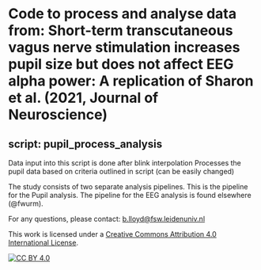 # Code to process and analyse data from: Short-term transcutaneous vagus nerve stimulation increases pupil size but does not affect EEG alpha power: A replication of Sharon et al. (2021, Journal of Neuroscience)

## script: pupil_process_analysis

Data input into this script is done after blink interpolation 
Processes the pupil data based on criteria outlined in script (can be easily changed)

The study consists of two separate analysis pipelines. This is the pipeline for the Pupil analysis. The pipeline for the EEG analysis is found elsewhere (@fwurm).

For any questions, please contact: b.lloyd@fsw.leidenuniv.nl


This work is licensed under a
[Creative Commons Attribution 4.0 International License][cc-by].

[![CC BY 4.0][cc-by-image]][cc-by]

[cc-by]: http://creativecommons.org/licenses/by/4.0/
[cc-by-image]: https://i.creativecommons.org/l/by/4.0/88x31.png
[cc-by-shield]: https://img.shields.io/badge/License-CC%20BY%204.0-lightgrey.svg
